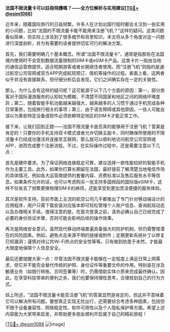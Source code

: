 **法国不限流量卡可以註冊飛機嗎？——全方位解析与实用建议[[TG💪+ @esim1088](https://t.me/s/esim1088)]**

近年来，随着国际旅行的日益频繁，许多人在计划出国行程时都会关注到一些实用的小问题，比如“法国的不限流量卡能不能用来注册飞机？”这样的疑问。这类问题看似简单，但实际上涉及到了很多细节和背景知识。本文将从多个角度对这一问题进行深度剖析，并为有需要的读者提供切实可行的解决方案。

首先，我们需要明确几个基本概念。所谓“法国不限流量卡”，通常是指那些在法国境内使用时不会受到数据流量限制的SIM卡或eSIM卡产品。这类卡片一般由当地的通信运营商提供，适合短期游客或者长期居住者使用。而“注册飞机”则指的是通过航空公司官网或官方APP完成航班预订、值机等操作的过程。表面上看，这两者似乎并没有直接联系，但仔细分析后会发现，它们之间确实存在一定的关联性。

那么，为什么会有这样的疑问呢？这可能源于以下几个方面的原因：第一，部分旅客对于国际漫游服务的认知较为模糊，不清楚不同国家和地区之间的网络环境差异；第二，随着智能手机功能越来越强大，越来越多的人习惯于通过手机完成各种日常事务，包括旅行相关的事项；第三，由于语言障碍或其他原因，一些人可能会误以为某些特定设备或软件必须依赖特定地区的SIM卡才能正常工作。

接下来，让我们回到正题——法国不限流量卡是否真的能够用于注册飞机？答案是肯定的！只要你的手机支持双卡模式或者允许切换主副卡，同时确保所使用的不限流量卡已经成功激活并连接至互联网，那么就可以顺利地访问航空公司官网或APP，进而完成整个注册流程。不过，在实际操作过程中，还是需要注意以下几点：

首先是硬件要求。为了保证网络连接稳定可靠，建议选择一款性能较好的智能手机作为主要工具。此外，如果你打算长期留在法国，最好提前了解清楚当地电信市场的具体情况，例如各大运营商提供的套餐内容、资费标准以及售后服务水平等信息。如果条件允许的话，也可以考虑购买一张支持多国频段的国际版eSIM卡，这样不仅省去了频繁更换物理SIM卡的麻烦，还能享受到更加灵活便捷的服务体验。

其次是软件支持。目前市面上主流的航空公司几乎都推出了专门针对移动端设计的应用程序，用户只需下载安装对应版本即可轻松管理个人账户信息、查询航班动态以及办理相关手续。值得注意的是，在首次登录之前，请务必确认自己已经完成了必要的身份验证步骤，否则可能会影响后续的操作效果。

再次是网络安全意识。虽然现代移动终端普遍具备强大的防护机制，但仍需警惕潜在的风险因素。例如，避免点击来源不明的链接或附件；定期更新系统补丁以修复已知漏洞；谨慎对待公共Wi-Fi热点的安全性等等。只有做到防患于未然，才能最大限度地保障个人信息安全。

最后还要提醒大家一点：尽管法国不限流量卡能够在一定程度上满足日常上网需求，但它并不能完全替代传统的护照、身份证件等重要文件的作用。特别是在涉及敏感业务（如银行转账、合同签署等）时，仍需借助实体介质来完成最终确认。因此，在享受科技带来的便利之余，我们也要保持理性思考，合理规划自己的行为方式。

综上所述，“法国不限流量卡能否注册飞机”的答案显然是肯定的，但这并不意味着它可以解决所有问题。要想真正实现无忧出行，还需要综合考虑多种因素，包括但不限于设备兼容性、网络稳定性、软件可用性以及个人隐私保护等方面。希望上述内容能为大家带来启发，并帮助更多朋友顺利开启属于自己的精彩旅程！

[[TG💪+ @esim1088](https://t.me/s/esim1088) ![Image](https://i.postimg.cc/4NQfJmqS/Snipaste-2025-05-13-00-14-12.png)]